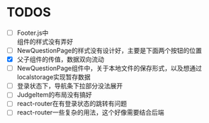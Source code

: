 # TODOS
- [ ] Footer.js中<Footer/>组件的样式没有弄好<br/>
- [ ] NewQuestionPage的样式没有设计好，主要是下面两个按钮的位置
- [x] 父子组件的传值，数据双向流动
- [ ] NewQuestionPage组件中，关于本地文件的保存形式，以及想通过localstorage实现暂存数据
- [ ] 登录状态下，导航条下拉部分没法展开
- [ ] JudgeItem的布局没有搞好
- [ ] react-router在有登录状态的跳转有问题
- [ ] react-router一些复杂的用法，这个好像需要结合后端
